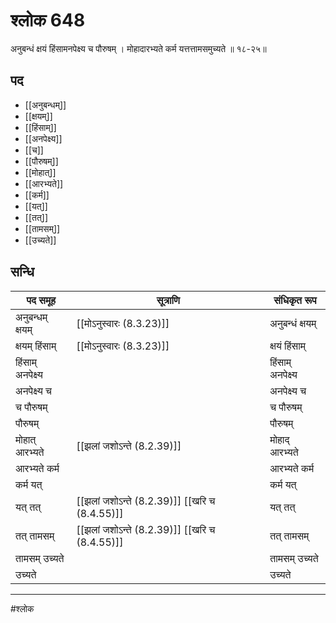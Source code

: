 # श्लोक 648

अनुबन्धं क्षयं हिंसामनपेक्ष्य च पौरुषम् ।
मोहादारभ्यते कर्म यत्तत्तामसमुच्यते ॥ १८-२५॥


## पद 

- [[अनुबन्धम्]]
- [[क्षयम्]]
- [[हिंसाम्]]
- [[अनपेक्ष्य]]
- [[च]]
- [[पौरुषम्]]
- [[मोहात्]]
- [[आरभ्यते]]
- [[कर्म]]
- [[यत्]]
- [[तत्]]
- [[तामसम्]]
- [[उच्यते]]

## सन्धि

| पद समूह | सूत्राणि | संधिकृत रूप |
| ----- | ----- | ----- |
| अनुबन्धम् क्षयम् |  [[मोऽनुस्वारः (8.3.23)]] | अनुबन्धं क्षयम् |
| क्षयम् हिंसाम् |  [[मोऽनुस्वारः (8.3.23)]] | क्षयं हिंसाम् |
| हिंसाम् अनपेक्ष्य |  | हिंसाम् अनपेक्ष्य |
| अनपेक्ष्य च |  | अनपेक्ष्य च |
| च पौरुषम् |  | च पौरुषम् |
| पौरुषम् |  | पौरुषम् |
| मोहात् आरभ्यते |  [[झलां जशोऽन्ते (8.2.39)]] | मोहाद् आरभ्यते |
| आरभ्यते कर्म |  | आरभ्यते कर्म |
| कर्म यत् |  | कर्म यत् |
| यत् तत् |  [[झलां जशोऽन्ते (8.2.39)]] [[खरि च (8.4.55)]] | यत् तत् |
| तत् तामसम् |  [[झलां जशोऽन्ते (8.2.39)]] [[खरि च (8.4.55)]] | तत् तामसम् |
| तामसम् उच्यते |  | तामसम् उच्यते |
| उच्यते |  | उच्यते |


---

#श्लोक